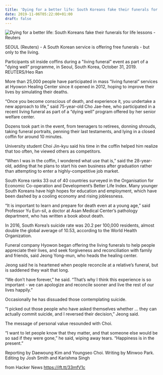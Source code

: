 ```yaml
---
title: 'Dying for a better life: South Koreans fake their funerals for life lessons'
date: 2019-11-06T05:22:00+01:00
draft: false
---
```


![](https://s3.reutersmedia.net/resources/r/?m=02&d=20191106&t=2&i=1448863166&w=1200&r=LYNXMPEFA501O "  Dying for a better life: South Koreans fake their funerals for life lessons - Reuters")  

SEOUL (Reuters) - A South Korean service is offering free funerals - but only to the living.

Participants sit inside coffins during a "living funeral" event as part of a "dying well" programme, in Seoul, South Korea, October 31, 2019. REUTERS/Heo Ran

More than 25,000 people have participated in mass “living funeral” services at Hyowon Healing Center since it opened in 2012, hoping to improve their lives by simulating their deaths.

“Once you become conscious of death, and experience it, you undertake a new approach to life,” said 75-year-old Cho Jae-hee, who participated in a recent living funeral as part of a “dying well” program offered by her senior welfare center.

Dozens took part in the event, from teenagers to retirees, donning shrouds, taking funeral portraits, penning their last testaments, and lying in a closed coffin for around 10 minutes.

University student Choi Jin-kyu said his time in the coffin helped him realize that too often, he viewed others as competitors.

“When I was in the coffin, I wondered what use that is,” said the 28-year-old, adding that he plans to start his own business after graduation rather than attempting to enter a highly-competitive job market.

South Korea ranks 33 out of 40 countries surveyed in the Organisation for Economic Co-operation and Development’s Better Life Index. Many younger South Koreans have high hopes for education and employment, which have been dashed by a cooling economy and rising joblessness.

“It is important to learn and prepare for death even at a young age,” said Professor Yu Eun-sil, a doctor at Asan Medical Center’s pathology department, who has written a book about death.

In 2016, South Korea’s suicide rate was 20.2 per 100,000 residents, almost double the global average of 10.53, according to the World Health Organization.

Funeral company Hyowon began offering the living funerals to help people appreciate their lives, and seek forgiveness and reconciliation with family and friends, said Jeong Yong-mun, who heads the healing center.

Jeong said he is heartened when people reconcile at a relative’s funeral, but is saddened they wait that long.

“We don’t have forever,” he said. “That’s why I think this experience is so important - we can apologize and reconcile sooner and live the rest of our lives happily.”

Occasionally he has dissuaded those contemplating suicide.

“I picked out those people who have asked themselves whether ... they can actually commit suicide, and I reversed their decision,” Jeong said.

The message of personal value resounded with Choi.

“I want to let people know that they matter, and that someone else would be so sad if they were gone,” he said, wiping away tears. “Happiness is in the present.”

Reporting by Daewoung Kim and Youngseo Choi. Writing by Minwoo Park. Editing by Josh Smith and Karishma Singh

  
  
from Hacker News https://ift.tt/33mfV1c